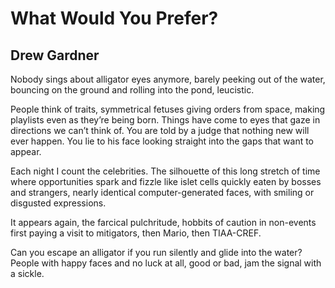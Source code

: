# What Would You Prefer?
## Drew Gardner
Nobody sings about alligator eyes anymore,
barely peeking out of the water,
bouncing on the ground and rolling
into the pond, leucistic.

People think of traits,
symmetrical fetuses giving orders from space,
making playlists even as they’re being born.
Things have come to eyes
that gaze in directions we can’t think of.
You are told by a judge that nothing new will ever happen.
You lie to his face
looking straight into the gaps that want to appear.

Each night I count the celebrities.
The silhouette of this long stretch of time
where opportunities spark and fizzle
like islet cells quickly eaten by bosses and strangers,
nearly identical computer-generated faces,
with smiling or disgusted expressions.

It appears again, the farcical pulchritude,
hobbits of caution in non-events
first paying a visit to mitigators, then Mario,
then TIAA-CREF.

Can you escape an alligator
if you run silently and glide into the water?
People with happy faces and no luck at all, good or bad,
jam the signal with a sickle.